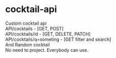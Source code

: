 # cocktail-api
Custom cocktail api  
API/cocktails - [GET, POST]  
API/cocktails/id - [GET, DELETE, PATCH]  
API/cocktails/q=someting - [GET filter and search]  
And Random cocktail  
No need to project. Everybody can use.